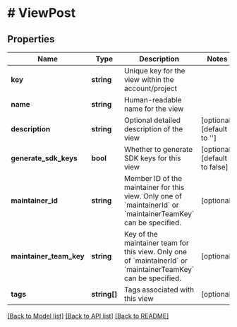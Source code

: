 # # ViewPost

## Properties

Name | Type | Description | Notes
------------ | ------------- | ------------- | -------------
**key** | **string** | Unique key for the view within the account/project |
**name** | **string** | Human-readable name for the view |
**description** | **string** | Optional detailed description of the view | [optional] [default to '']
**generate_sdk_keys** | **bool** | Whether to generate SDK keys for this view | [optional] [default to false]
**maintainer_id** | **string** | Member ID of the maintainer for this view. Only one of &#x60;maintainerId&#x60; or &#x60;maintainerTeamKey&#x60; can be specified. | [optional]
**maintainer_team_key** | **string** | Key of the maintainer team for this view. Only one of &#x60;maintainerId&#x60; or &#x60;maintainerTeamKey&#x60; can be specified. | [optional]
**tags** | **string[]** | Tags associated with this view | [optional]

[[Back to Model list]](../../README.md#models) [[Back to API list]](../../README.md#endpoints) [[Back to README]](../../README.md)
